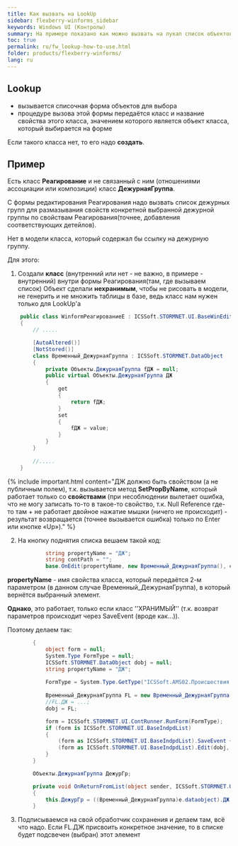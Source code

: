 ```yaml
---
title: Как вызвать на LookUp
sidebar: flexberry-winforms_sidebar
keywords: Windows UI (Контролы)
summary: На примере показано как можно вызвать на лукап список объектов, не имеющих связей c объектом-инициатором и не являющихся мастером для какого-либо другого объекта в модели предметной области
toc: true
permalink: ru/fw_lookup-how-to-use.html
folder: products/flexberry-winforms/
lang: ru
---
```


## Lookup
* вызывается списочная форма объектов для выбора
* процедуре вызова этой формы передаётся класс и название свойства этого класса, значением которого является объект класса, который выбирается на форме

Если такого класса нет, то его надо __создать__. 

## Пример

Есть класс __Реагирование__ и не связанный с ним (отношениями ассоциации или композиции) класс __ДежурнаяГруппа__.

С формы редактирования Реагирования надо вызвать список дежурных групп для размазывания свойств конкретной выбранной дежурной группы по свойствам Реагирования(точнее, добавления соответствующих детейлов). 

Нет в модели класса, который содержал бы ссылку на дежурную группу.

Для этого:
1) Создали __класс__ (внутренний или нет - не важно, в примере - внутренний) внутри формы Реагирования(там, где вызываем список)
Объект сделали __нехранимым__, чтобы не рисовать в модели, не генерить и не множить таблицы в базе, ведь класс нам нужен только для LookUp'а

```csharp
	public class WinformРеагированиеE : ICSSoft.STORMNET.UI.BaseWinEdit, ICSSoft.AMS02.Происшествия.DPDIРеагированиеE
	{
		// .....

		[AutoAltered()]
		[NotStored()]
		class Временный_ДежурнаяГруппа : ICSSoft.STORMNET.DataObject
		{
			private Объекты.ДежурнаяГруппа fДЖ = null;
			public virtual Объекты.ДежурнаяГруппа ДЖ
			{
				get
				{
					return fДЖ;
				}
				set
				{
					fДЖ = value;
				}
			}
		}
	
		//.....
	}
```


{% include important.html content="ДЖ должно быть свойством (а не публичным полем), т.к. вызывается метод __SetPropByName__, который работает только со __свойствами__ (при несоблюдении вылетает ошибка, что не могу записать то-то в такое-то свойство, т.к. Null Reference где-то там + не работает двойное нажатие мышки (ничего не происходит) - результат возвращается (точнее вызывается ошибка) только по Enter или кнопке «Up»)." %}

2) На кнопку поднятия списка вешаем такой код:

```csharp
			string propertyName = "ДЖ";
			string contPath = "";
			base.OnEdit(propertyName, new Временный_ДежурнаяГруппа(), contPath, null);
```

__propertyName__ - имя свойства класса, который  передаётся 2-м параметром (в данном случае Временный_ДежурнаяГруппа), в который вернётся выбранный элемент. 

__Однако__, это работает, только если класс ''ХРАНИМЫЙ'' (т.к. возврат параметров происходит через SaveEvent (вроде как...)).

Поэтому делаем так:

```csharp
		{
			object form = null;
			System.Type FormType = null;
			ICSSoft.STORMNET.DataObject dobj = null;
			string propertyName = "ДЖ";
			
			FormType = System.Type.GetType("ICSSoft.AMS02.Происшествия.ДежурнаяГруппаL,Происшествия(Forms)");
			
			Временный_ДежурнаяГруппа FL = new Временный_ДежурнаяГруппа();
			//FL.ДЖ = ...;
			dobj = FL;

			form = ICSSoft.STORMNET.UI.ContRunner.RunForm(FormType);
			if (form is ICSSoft.STORMNET.UI.BaseIndpdList)
			{
				(form as ICSSoft.STORMNET.UI.BaseIndpdList).SaveEvent += new ICSSoft.STORMNET.UI.SaveEventArgsHandler(OnReturnFromList);
				(form as ICSSoft.STORMNET.UI.BaseIndpdList).Edit(dobj, "", propertyName, null);
			}
		}

		Объекты.ДежурнаяГруппа ДежурГр;

		private void OnReturnFromList(object sender, ICSSoft.STORMNET.UI.SaveEventArgs e)
		{
			this.ДежурГр = ((Временный_ДежурнаяГруппа)e.dataobject).ДЖ;
		}
```

 3) Подписываемся на свой обработчик сохранения и делаем там, всё что надо. Если FL.ДЖ присвоить конкретное значение, то в списке будет подсвечен (выбран) этот элемент
 

